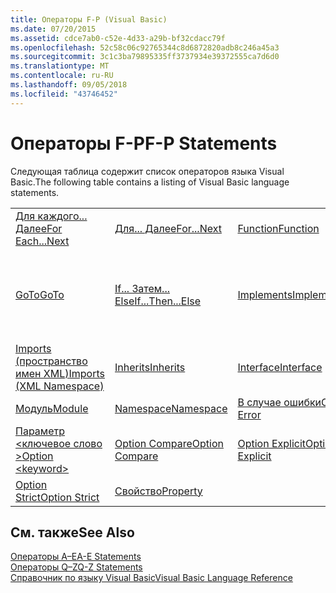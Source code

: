 ```yaml
---
title: Операторы F-P (Visual Basic)
ms.date: 07/20/2015
ms.assetid: cdce7ab0-c52e-4d33-a29b-bf32cdacc79f
ms.openlocfilehash: 52c58c06c92765344c8d6872820adb8c246a45a3
ms.sourcegitcommit: 3c1c3ba79895335ff3737934e39372555ca7d6d0
ms.translationtype: MT
ms.contentlocale: ru-RU
ms.lasthandoff: 09/05/2018
ms.locfileid: "43746452"
---
```

# <a name="f-p-statements"></a><span data-ttu-id="9f57c-102">Операторы F-P</span><span class="sxs-lookup"><span data-stu-id="9f57c-102">F-P Statements</span></span>
<span data-ttu-id="9f57c-103">Следующая таблица содержит список операторов языка Visual Basic.</span><span class="sxs-lookup"><span data-stu-id="9f57c-103">The following table contains a listing of Visual Basic language statements.</span></span>  
  
|||||  
|---|---|---|---|  
|[<span data-ttu-id="9f57c-104">Для каждого... Далее</span><span class="sxs-lookup"><span data-stu-id="9f57c-104">For Each...Next</span></span>](../../../visual-basic/language-reference/statements/for-each-next-statement.md)|[<span data-ttu-id="9f57c-105">Для... Далее</span><span class="sxs-lookup"><span data-stu-id="9f57c-105">For...Next</span></span>](../../../visual-basic/language-reference/statements/for-next-statement.md)|[<span data-ttu-id="9f57c-106">Function</span><span class="sxs-lookup"><span data-stu-id="9f57c-106">Function</span></span>](../../../visual-basic/language-reference/statements/function-statement.md)|[<span data-ttu-id="9f57c-107">Get</span><span class="sxs-lookup"><span data-stu-id="9f57c-107">Get</span></span>](../../../visual-basic/language-reference/statements/get-statement.md)|  
|[<span data-ttu-id="9f57c-108">GoTo</span><span class="sxs-lookup"><span data-stu-id="9f57c-108">GoTo</span></span>](../../../visual-basic/language-reference/statements/goto-statement.md)|[<span data-ttu-id="9f57c-109">If... Затем... Else</span><span class="sxs-lookup"><span data-stu-id="9f57c-109">If...Then...Else</span></span>](../../../visual-basic/language-reference/statements/if-then-else-statement.md)|[<span data-ttu-id="9f57c-110">Implements</span><span class="sxs-lookup"><span data-stu-id="9f57c-110">Implements</span></span>](../../../visual-basic/language-reference/statements/implements-statement.md)|[<span data-ttu-id="9f57c-111">Imports (тип и пространство имен .NET)</span><span class="sxs-lookup"><span data-stu-id="9f57c-111">Imports (.NET Namespace and Type)</span></span>](../../../visual-basic/language-reference/statements/imports-statement-net-namespace-and-type.md)|  
|[<span data-ttu-id="9f57c-112">Imports (пространство имен XML)</span><span class="sxs-lookup"><span data-stu-id="9f57c-112">Imports (XML Namespace)</span></span>](../../../visual-basic/language-reference/statements/imports-statement-xml-namespace.md)|[<span data-ttu-id="9f57c-113">Inherits</span><span class="sxs-lookup"><span data-stu-id="9f57c-113">Inherits</span></span>](../../../visual-basic/language-reference/statements/inherits-statement.md)|[<span data-ttu-id="9f57c-114">Interface</span><span class="sxs-lookup"><span data-stu-id="9f57c-114">Interface</span></span>](../../../visual-basic/language-reference/statements/interface-statement.md)|[<span data-ttu-id="9f57c-115">Mid</span><span class="sxs-lookup"><span data-stu-id="9f57c-115">Mid</span></span>](../../../visual-basic/language-reference/statements/mid-statement.md)|  
|[<span data-ttu-id="9f57c-116">Модуль</span><span class="sxs-lookup"><span data-stu-id="9f57c-116">Module</span></span>](../../../visual-basic/language-reference/statements/module-statement.md)|[<span data-ttu-id="9f57c-117">Namespace</span><span class="sxs-lookup"><span data-stu-id="9f57c-117">Namespace</span></span>](../../../visual-basic/language-reference/statements/namespace-statement.md)|[<span data-ttu-id="9f57c-118">В случае ошибки</span><span class="sxs-lookup"><span data-stu-id="9f57c-118">On Error</span></span>](../../../visual-basic/language-reference/statements/on-error-statement.md)|[<span data-ttu-id="9f57c-119">Operator</span><span class="sxs-lookup"><span data-stu-id="9f57c-119">Operator</span></span>](../../../visual-basic/language-reference/statements/operator-statement.md)|  
|[<span data-ttu-id="9f57c-120">Параметр \<ключевое слово ></span><span class="sxs-lookup"><span data-stu-id="9f57c-120">Option \<keyword></span></span>](../../../visual-basic/language-reference/statements/option-keyword-statement.md)|[<span data-ttu-id="9f57c-121">Option Compare</span><span class="sxs-lookup"><span data-stu-id="9f57c-121">Option Compare</span></span>](../../../visual-basic/language-reference/statements/option-compare-statement.md)|[<span data-ttu-id="9f57c-122">Option Explicit</span><span class="sxs-lookup"><span data-stu-id="9f57c-122">Option Explicit</span></span>](../../../visual-basic/language-reference/statements/option-explicit-statement.md)|[<span data-ttu-id="9f57c-123">Option Infer</span><span class="sxs-lookup"><span data-stu-id="9f57c-123">Option Infer</span></span>](../../../visual-basic/language-reference/statements/option-infer-statement.md)|  
|[<span data-ttu-id="9f57c-124">Option Strict</span><span class="sxs-lookup"><span data-stu-id="9f57c-124">Option Strict</span></span>](../../../visual-basic/language-reference/statements/option-strict-statement.md)|[<span data-ttu-id="9f57c-125">Свойство</span><span class="sxs-lookup"><span data-stu-id="9f57c-125">Property</span></span>](../../../visual-basic/language-reference/statements/property-statement.md)|||  
  
## <a name="see-also"></a><span data-ttu-id="9f57c-126">См. также</span><span class="sxs-lookup"><span data-stu-id="9f57c-126">See Also</span></span>  
 [<span data-ttu-id="9f57c-127">Операторы A–E</span><span class="sxs-lookup"><span data-stu-id="9f57c-127">A-E Statements</span></span>](../../../visual-basic/language-reference/statements/a-e-statements.md)  
 [<span data-ttu-id="9f57c-128">Операторы Q–Z</span><span class="sxs-lookup"><span data-stu-id="9f57c-128">Q-Z Statements</span></span>](../../../visual-basic/language-reference/statements/q-z-statements.md)  
 [<span data-ttu-id="9f57c-129">Справочник по языку Visual Basic</span><span class="sxs-lookup"><span data-stu-id="9f57c-129">Visual Basic Language Reference</span></span>](../../../visual-basic/language-reference/index.md)
